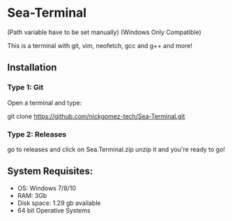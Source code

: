 # Sea-Terminal

(Path variable have to be set manually)
(Windows Only Compatible)


This is a terminal with git, vim, neofetch, gcc and g++ and more!

## Installation

### Type 1: Git
Open a terminal and type:

git clone https://github.com/nickgomez-tech/Sea-Terminal.git

### Type 2: Releases

go to releases and click on Sea.Terminal.zip unzip it and you're ready to go!

## System Requisites:
  - OS: Windows 7/8/10
  - RAM: 3Gb
  - Disk space: 1.29 gb available
  - 64 bit Operative Systems

